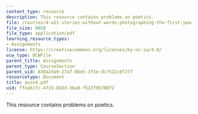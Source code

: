 ```yaml
---
content_type: resource
description: This resource contains problems on poetics.
file: /courses/4-a21-stories-without-words-photographing-the-first-year-fall-2006/ffea61fc4715843d3ba0f522f95700f2_assn4.pdf
file_size: 8658
file_type: application/pdf
learning_resource_types:
- Assignments
license: https://creativecommons.org/licenses/by-nc-sa/4.0/
ocw_type: OCWFile
parent_title: Assignments
parent_type: CourseSection
parent_uid: 838a2da9-27af-0be5-2f5e-dc7522c8f27f
resourcetype: Document
title: assn4.pdf
uid: ffea61fc-4715-843d-3ba0-f522f95700f2
---
```

This resource contains problems on poetics.